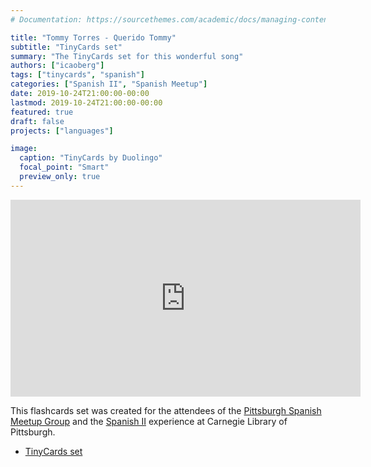 ```yaml
---
# Documentation: https://sourcethemes.com/academic/docs/managing-content/

title: "Tommy Torres - Querido Tommy"
subtitle: "TinyCards set"
summary: "The TinyCards set for this wonderful song"
authors: ["icaoberg"]
tags: ["tinycards", "spanish"]
categories: ["Spanish II", "Spanish Meetup"]
date: 2019-10-24T21:00:00-00:00
lastmod: 2019-10-24T21:00:00-00:00
featured: true
draft: false
projects: ["languages"]

image:
  caption: "TinyCards by Duolingo"
  focal_point: "Smart"
  preview_only: true
---
```


<iframe width="560" height="315" src="https://www.youtube.com/embed/CktQxuDkYGg" frameborder="0" allow="accelerometer; autoplay; encrypted-media; gyroscope; picture-in-picture" allowfullscreen></iframe>

This flashcards set was created for the attendees of the [Pittsburgh Spanish Meetup Group](https://www.meetup.com/Pittsburgh-Spanish/events/264262917/) and the [Spanish II](https://www.carnegielibrary.org/?s=spanish+ii&search-location=Website) experience at Carnegie Library of Pittsburgh.

* [TinyCards set](https://tiny.cards/decks/PJ1RXDEj/tommy-torres-querido-tommy)
